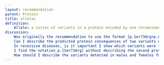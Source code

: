 ```yaml
---
layout: recommendation
parent: Protein
title: alleles
definition: 
    Allele: a series of variants in a protein encoded by one chromosome.
discussion:
    Was originally the recommendation to use the format [p.Ser73Arg+p.Asn103del]?: Indeed, originally <a href="http://dx.doi.org/10.1002/%28SICI%291098-1004%28200001%2915:1%3c7::AID-HUMU4%3e3.0.CO;2-N">den Dunnen and Antonarakis, 2000</a> the suggestion was to describe two changes in a protein encoded by one chromosome as [p.Ser73Arg+p.Asn103del], i.e. using a "+"-character to separate the two changes, while an earlier publication suggested to use a ";" ([p.Ser73Arg;p.Asn103del] <a href="http://dx.doi.org/10.1002/%28SICI%291098-1004%281998%2911:1%3c1::AID-HUMU1%3e3.0.CO;2-O">(Antonarakis and the Nomenclature Working Group, 1998</a>). To prevent confusion with older publications, to improve overall consistency and to keep descriptions as short as possible, the 2000 proposal was retracted. The recommended format is p.[Ser73Arg;Asn103del].
    Can I describe the predicted protein consequences of two variants on the same allele as p.([Phe233Leu;Cys690Trp])?: No, this should be described as p.[(Phe233Leu;Cys690Trp)], i.e. with the parentheses <b>inside</b> the square brackets of the allele and around each variant. This format is used for overall consistency; with the parentheses <b>inside</b> the square brackets variants can be described as p.[Phe233Leu;(Cys690Trp)] which would not be possible when they were allowed outside of the square brackets.
    In recessive diseases, is it important I show which variants were found in which combination?: When in one individual you find more then one variant it is essential that you clearly indicate which variant(s) were found and in the protein from which allele(s); <ul><li>disease severity will depend on the combination of variants found,</li><li>in recessive disease, when two variants are in the protein from one allele an individual is a carrier or you might not have found the variant in the protein from the 2nd allele.</li></ul>
    I find the notation p.[Ser73Arg] without describing the second protein allele misleading; not enough researchers know this refers to only one of the two alleles present. Would using p.[Ser73Arg];[] be OK?: No, the recommended description is p.[Ser73Arg];[Ser73=], i.e. p.Ser73= for "no change" on the second protein allele. 
    How should I describe the variants detected in males and females for a protein encoded by the X-chromosome?: In <b>females</b> the description is straightforward, like p.[Ser73Arg];[Ser73=]. In <b>males</b> there is no second allele (X-chromosome) which can be described as p.[Ser73Arg];[0], i.e. using "<b>p.0</b>" to indicate the absence of a protein from the second X-chromosome.
---
```


